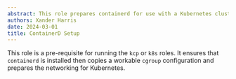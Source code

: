 ```yaml
---
abstract: This role prepares containerd for use with a Kubernetes cluster.
authors: Xander Harris
date: 2024-03-01
title: ContainerD Setup
---
```


This role is a pre-requisite for running the `kcp` or `k8s` roles. It ensures
that `containerd` is installed then copies a workable `cgroup` configuration
and prepares the networking for Kubernetes.
